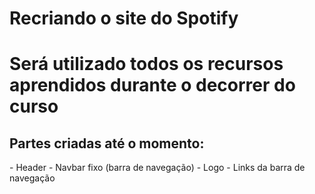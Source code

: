 <h1>Recriando o site do Spotify<h1>
<p>Será utilizado todos os recursos aprendidos durante o decorrer do curso
</p>

<h2>Partes criadas até o momento:</h2>
 - Header
 - Navbar fixo (barra de navegação)
 - Logo
 - Links da barra de navegação